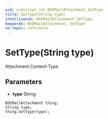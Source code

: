 ```yaml
---
uid: crmscript_ref_NSEMailAttachment_SetType
title: SetType(String type)
intellisense: NSEMailAttachment.SetType
keywords: NSEMailAttachment, GetType
so.topic: reference
---
```


# SetType(String type)

Attachment Content-Type

## Parameters

* **type** String

```crmscript
NSEMailAttachment thing;
String type;
thing.SetType(type);
```

